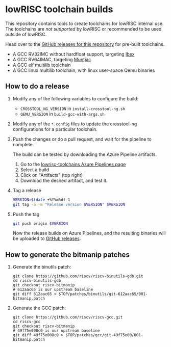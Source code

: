 lowRISC toolchain builds
========================

This repository contains tools to create toolchains for lowRISC internal
use. The toolchains are *not supported* by lowRISC or recommended to be
used outside of lowRISC.

Head over to the
[GitHub releases for this repository](https://github.com/lowRISC/lowrisc-toolchains/releases)
for pre-built toolchains.

* A GCC RV32IMC without hardfloat support, targeting [Ibex](https://github.com/lowRISC/ibex/)
* A GCC RV64IMAC, targeting [Muntjac](https://github.com/lowRISC/muntjac)
* A GCC elf multilib toolchain
* A GCC linux multilib toolchain, with linux user-space Qemu binaries

How to do a release
-------------------

1. Modify any of the following variables to configure the build:
   - `CROSSTOOL_NG_VERSION` in `install-crosstool-ng.sh`
   - `QEMU_VERSION` in `build-gcc-with-args.sh`

2. Modify any of the `*.config` files to update the crosstool-ng configurations
   for a particular toolchain.

3. Push the changes or do a pull request, and wait for the pipeline to
   complete.

   The build can be tested by downloading the Azure Pipeline artifacts.
     1. Go to the [lowrisc-toolchains Azure Pipelines page](https://dev.azure.com/lowrisc/lowrisc-toolchains/_build?definitionId=2&_a=summary)
     2. Select a build
     3. Click on "Artifacts" (top right)
     4. Download the desired artifact, and test it.

4. Tag a release

   ```bash
   VERSION=$(date +%Y%m%d)-1
   git tag -a -m "Release version $VERSION" $VERSION
   ```

5. Push the tag

   ```bash
   git push origin $VERSION
   ```

   Now the release builds on Azure Pipelines, and the resulting binaries
   will be uploaded to
   [GitHub releases](https://github.com/lowRISC/lowrisc-toolchains/releases).

How to generate the bitmanip patches
------------------------------------

1. Generate the binutils patch:

   ```
   git clone https://github.com/riscv/riscv-binutils-gdb.git
   cd riscv-binutils-gdb
   git checkout riscv-bitmanip
   # 612aac65 is our upstream baseline
   git diff 612aac65 > $TOP/patches/binutils/git-612aac65/001-bitmanip.patch
   ```

2. Generate the GCC patch:

   ```
   git clone https://github.com/riscv/riscv-gcc.git
   cd riscv-gcc
   git checkout riscv-bitmanip
   # 49f75e008c0 is our upstream baseline
   git diff 49f75e008c0 > $TOP/patches/gcc/git-49f75e00/001-bitmanip.patch
   ```
